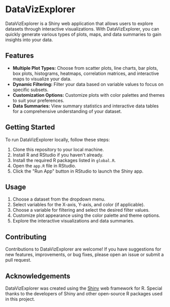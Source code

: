 # DataVizExplorer

DataVizExplorer is a Shiny web application that allows users to explore datasets through interactive visualizations. With DataVizExplorer, you can quickly generate various types of plots, maps, and data summaries to gain insights into your data.

## Features

- **Multiple Plot Types:** Choose from scatter plots, line charts, bar plots, box plots, histograms, heatmaps, correlation matrices, and interactive maps to visualize your data.
- **Dynamic Filtering:** Filter your data based on variable values to focus on specific subsets.
- **Customization Options:** Customize plots with color palettes and themes to suit your preferences.
- **Data Summaries:** View summary statistics and interactive data tables for a comprehensive understanding of your dataset.

## Getting Started

To run DataVizExplorer locally, follow these steps:

1. Clone this repository to your local machine.
2. Install R and RStudio if you haven't already.
3. Install the required R packages listed in `global.R`.
4. Open the `app.R` file in RStudio.
5. Click the "Run App" button in RStudio to launch the Shiny app.

## Usage

1. Choose a dataset from the dropdown menu.
2. Select variables for the X-axis, Y-axis, and color (if applicable).
3. Choose a variable for filtering and select the desired filter values.
4. Customize plot appearance using the color palette and theme options.
5. Explore the interactive visualizations and data summaries.

## Contributing

Contributions to DataVizExplorer are welcome! If you have suggestions for new features, improvements, or bug fixes, please open an issue or submit a pull request.

## Acknowledgements

DataVizExplorer was created using the [Shiny](https://shiny.rstudio.com/) web framework for R. Special thanks to the developers of Shiny and other open-source R packages used in this project.
